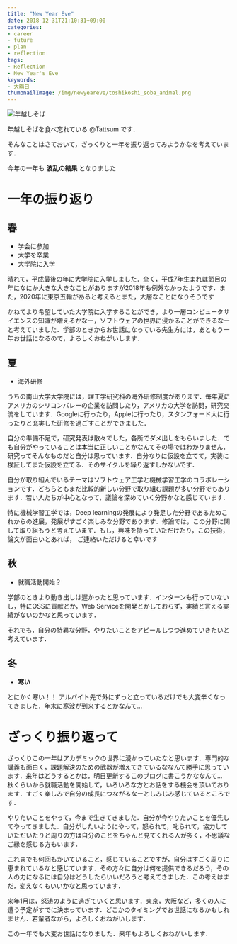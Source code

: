 ```yaml
---
title: "New Year Eve"
date: 2018-12-31T21:10:31+09:00
categories:
- career
- future
- plan
- reflection
tags:
- Reflection
- New Year's Eve
keywords:
- 大晦日
thumbnailImage: /img/newyeareve/toshikoshi_soba_animal.png
---
```


<!--more-->

![年越しそば](/img/newyeareve/toshikoshi_soba_animal.png)


年越しそばを食べ忘れている @Tattsum です．

そんなことはさておいて，ざっくりと一年を振り返ってみようかなを考えています．

今年の一年も **波乱の結果** となりました

# 一年の振り返り
## 春
- 学会に参加
- 大学を卒業
- 大学院に入学

晴れて，平成最後の年に大学院に入学しました．全く，平成7年生まれは節目の年になにか大きな大きなことがありますが2018年も例外なかったようです．また，2020年に東京五輪があると考えるとまた，大層なことになりそうです

かねてより希望していた大学院に入学することができ，より一層コンピュータサイエンスの知識が増えるかなー，ソフトウェアの世界に浸かることができるなーと考えていました．学部のときからお世話になっている先生方には，あともう一年お世話になるので，よろしくおねがいします．

## 夏
- 海外研修

うちの南山大学大学院には，理工学研究科の海外研修制度があります．毎年夏にアメリカのシリコンバレーの企業を訪問したり，アメリカの大学を訪問，研究交流をしています．Googleに行ったり，Appleに行ったり，スタンフォード大に行ったりと充実した研修を過ごすことができました．

自分の準備不足で，研究発表は散々でした，各所でダメ出しをもらいました．でも自分がやっていることは本当に正しいことかなんてその場ではわかりません．研究ってそんなものだと自分は思っています．自分なりに仮設を立てて，実装に検証してまた仮設を立てる．そのサイクルを繰り返すしかないです．

自分が取り組んでいるテーマはソフトウェア工学と機械学習工学のコラボレーションです．どちらともまだ比較的新しい分野で取り組む課題が多い分野でもあります．若い人たちが中心となって，議論を深めていく分野かなと感じています．

特に機械学習工学では，Deep learningの発展により発足した分野であるためこれからの進展，発展がすごく楽しみな分野であります．修論では，この分野に関して取り組もうと考えています．もし，興味を持っていただけたり，この技術，論文が面白いとあれば， ご連絡いただけると幸いです

## 秋
- 就職活動開始？

学部のときより動き出しは遅かったと思っています．インターンも行っていないし，特にOSSに貢献とか，Web Serviceを開発とかしておらず，実績と言える実績がないのかなと思っています．

それでも，自分の特異な分野，やりたいことをアピールしつつ進めていきたいと考えています．

## 冬
- **寒い**

とにかく寒い！！
アルバイト先で外にずっと立っているだけでも大変辛くなってきました．年末に寒波が到来するとかなんて...


# ざっくり振り返って
ざっくりこの一年はアカデミックの世界に浸かっていたなと思います．専門的な講義も面白く，課題解決のための武器が増えてきているななんて勝手に思っています．来年はどうするとかは，明日更新するこのブログに書こうかななんて...
秋くらいから就職活動を開始して，いろいろな方とお話をする機会を頂いております．すごく楽しみで自分の成長につながるなーとしみじみ感じているところです．

やりたいことをやって，今まで生きてきました．自分が今やりたいことを優先してやってきました．自分がしたいようにやって，怒られて，叱られて，協力していただいたりと周りの方は自分のことをちゃんと見てくれる人が多く，不思議なご縁を感じる方もいます．

これまでも何回もかいていること，感じていることですが，自分はすごく周りに恵まれているなと感じています．その方々に自分は何を提供できるだろう，その人の力になるには自分はどうしたらいいだろうと考えてきました．この考えはまだ，変えなくもいいかなと思っています．

来年1月は，怒涛のように過ぎていくと思います．東京，大阪など，多くの人に遭う予定がすでに決まっています．どこかのタイミングでお世話になるかもしれません．若輩者ながら，よろしくおねがいします．

この一年でも大変お世話になりました．来年もよろしくおねがいします．
